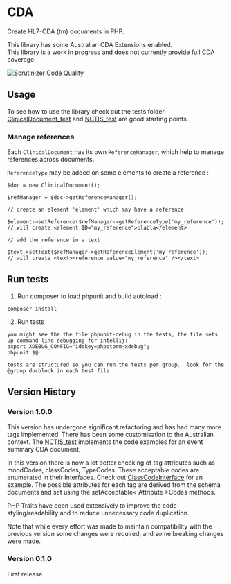 # CDA

Create HL7-CDA (tm) documents in PHP.

This library has some Australian CDA Extensions enabled.  
This library is a work in progress and does not currently provide full CDA coverage.


[![Scrutinizer Code Quality](https://scrutinizer-ci.com/g/pgee70/cda/badges/quality-score.png?b=master)](https://scrutinizer-ci.com/g/pgee70/cda/?branch=master)

## Usage

To see how to use the library check out the tests folder.  [ClinicalDocument_test](tests/ClinicalDocument_test.php) and [NCTIS_test](tests/NCTIS_test.php)
 are good starting points.


### Manage references

Each `ClinicalDocument` has its own `ReferenceManager`, which help to manage references across documents.

`ReferenceType` may be added on some elements to create a reference :

```
$doc = new ClinicalDocument();

$refManager = $doc->getReferenceManager();

// create an element 'element' which may have a reference

$element->setReference($refManager->getReferenceType('my_reference'));
// will create <element ID="my_reference">blabla</element>

// add the reference in a text

$text->setText($refManager->getReferenceElement('my_reference'));
// will create <text><reference value="my_reference" /></text>

```
## Run tests

1. Run composer to load phpunit and build autoload :

```
composer install
```

2. Run tests

```
you might see the the file phpunit-debug in the tests, the file sets up command line debugging for intellij:
export XDEBUG_CONFIG="idekey=phpstorm-xdebug";
phpunit $@

tests are structured so you can run the tests per group.  look for the @group docblock in each test file.

```

## Version History

### Version 1.0.0
This version has undergone significant refactoring and has had many more tags implemented. There has been some 
customisation to the Australian context.  The [NCTIS_test](tests/NCTIS_test.php) implements the code examples for 
an event summary CDA document.

In this version there is now a lot better checking of tag attributes such as moodCodes, classCodes, TypeCodes.  These 
acceptable codes are enumerated  in their Interfaces.  Check out [ClassCodeInterface](lib/Interfaces/ClassCodeInterface.php) 
for an example. The possible attributes for each tag are derived from the schema documents and set using the 
setAcceptable< Attribute >Codes methods.

PHP Traits have been used extensively to improve the code-styling/readability and to reduce unnecessary code duplication.

Note that while every effort was made to maintain compatibility with the previous version some changes were required,
and some breaking changes were made.


### Version 0.1.0
First release